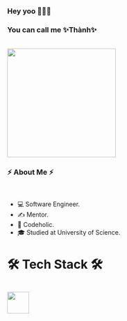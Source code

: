 ### Hey yoo 👋👋👋

<h3>You can call me ✨Thành✨</h3>
<br/>
<img src="https://user-images.githubusercontent.com/37551474/113611467-3a567d80-9657-11eb-862b-b07b4f105c6f.gif" width="250">
<h3>⚡ About Me ⚡</h3>
<br/>
<ul>
  <li>💻 Software Engineer.</li>
  <li>✍️ Mentor.</li>
  <li>💬 Codeholic.</li>
  <li>🎓 Studied at University of Science.</li>
</ul>
<h1>🛠 Tech Stack 🛠</h1>
<br/>
<img src="https://cdn.icon-icons.com/icons2/2108/PNG/512/javascript_icon_130900.png" width="50">

<!--
**DaiThanh97/DaiThanh97** is a ✨ _special_ ✨ repository because its `README.md` (this file) appears on your GitHub profile.

Here are some ideas to get you started:

- 🔭 I’m currently working on ...
- 🌱 I’m currently learning ...
- 👯 I’m looking to collaborate on ...
- 🤔 I’m looking for help with ...
- 💬 Ask me about ...
- 📫 How to reach me: ...
- 😄 Pronouns: ...
- ⚡ Fun fact: ...
-->
